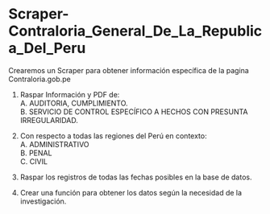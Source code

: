 # Scraper-Contraloria_General_De_La_Republica_Del_Peru
Crearemos un Scraper para obtener  información específica de la pagina Contraloria.gob.pe

1. Raspar Información y PDF de:\
  A.  AUDITORIA, CUMPLIMIENTO.\
  B.  SERVICIO DE CONTROL ESPECÍFICO A HECHOS CON PRESUNTA IRREGULARIDAD.
2.  Con respecto a todas las regiones del Perú en contexto:\
  A. ADMINISTRATIVO\
  B. PENAL\
  C. CIVIL
3. Raspar los registros de todas las fechas posibles en la base de datos.

4. Crear una función para obtener los datos según la necesidad de la investigación.
